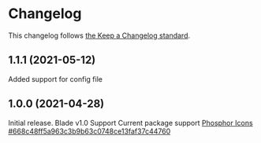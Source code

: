 # Changelog

This changelog follows [the Keep a Changelog standard](https://keepachangelog.com).

## 1.1.1 (2021-05-12)
Added support for config file

## 1.0.0 (2021-04-28)

Initial release.
Blade v1.0 Support
Current package support [Phosphor Icons #668c48ff5a963c3b9b63c0748ce13faf37c44760](https://github.com/phosphor-icons/phosphor-icons/commit/668c48ff5a963c3b9b63c0748ce13faf37c44760)
